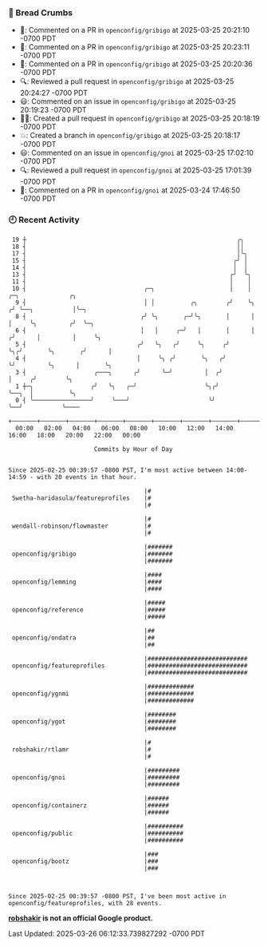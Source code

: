 ### 🍞 Bread Crumbs

 * 💬: Commented on a PR in  `openconfig/gribigo` at 2025-03-25 20:21:10 -0700 PDT
 * 💬: Commented on a PR in  `openconfig/gribigo` at 2025-03-25 20:23:11 -0700 PDT
 * 💬: Commented on a PR in  `openconfig/gribigo` at 2025-03-25 20:20:36 -0700 PDT
 * 🔍: Reviewed a pull request in  `openconfig/gribigo` at 2025-03-25 20:24:27 -0700 PDT
 * 😃: Commented on an issue in `openconfig/gribigo` at 2025-03-25 20:19:23 -0700 PDT
 * ✍🏼: Created a pull request in `openconfig/gribigo` at 2025-03-25 20:18:19 -0700 PDT
 * 💥: Created a branch in `openconfig/gribigo` at 2025-03-25 20:18:17 -0700 PDT
 * 😃: Commented on an issue in `openconfig/gnoi` at 2025-03-25 17:02:10 -0700 PDT
 * 🔍: Reviewed a pull request in  `openconfig/gnoi` at 2025-03-25 17:01:39 -0700 PDT
 * 💬: Commented on a PR in  `openconfig/gnoi` at 2025-03-24 17:46:50 -0700 PDT

### 🕘 Recent Activity
```
 19 ┼                                                           ╭╮
 18 ┤                                                           ││
 17 ┤                                                           │╰╮
 15 ┤                                                          ╭╯ │
 14 ┤                                                          │  │
 13 ┤                                                         ╭╯  ╰╮
 11 ┤                                                         │    │
 10 ┤                                 ╭─╮                     │    │     ╭─╮              ╭╮
  9 ┤                                 │ │          ╭╮        ╭╯    ╰╮   ╭╯ ╰──╮           │╰─╮
  8 ┤                                ╭╯ ╰╮       ╭─╯╰╮       │      │   │     ╰╮         ╭╯  ╰─╮
  6 ┤                                │   │     ╭─╯   │       │      │  ╭╯      │         │     ╰╮
  5 ┤                               ╭╯   ╰╮   ╭╯     ╰╮     ╭╯      ╰╮╭╯       ╰╮       ╭╯      │
  4 ┤                               │     ╰╮ ╭╯       ╰╮   ╭╯        ╰╯         ╰╮      │       ╰╮
  3 ┤                   ╭───╮      ╭╯      ╰─╯         │  ╭╯                     │     ╭╯        ╰╮
  1 ┼─╮                ╭╯   ╰╮   ╭─╯                   ╰╮╭╯                      ╰──╮  │          ╰╮
  0 ┤ ╰────────────────╯     ╰───╯                      ╰╯                          ╰──╯           ╰────
    +───────+───────+───────+───────+───────+───────+───────+───────+───────+───────+───────+───────+────
  00:00   02:00   04:00   06:00   08:00   10:00   12:00   14:00   16:00   18:00   20:00   22:00   00:00   

						Commits by Hour of Day


Since 2025-02-25 00:39:57 -0800 PST, I'm most active between 14:00-14:59 - with 20 events in that hour.

```



```
                                      |#
 Swetha-haridasula/featureprofiles    |#
                                      |#

                                      |#
 wendall-robinson/flowmaster          |#
                                      |#

                                      |#######
 openconfig/gribigo                   |#######
                                      |#######

                                      |####
 openconfig/lemming                   |####
                                      |####

                                      |#####
 openconfig/reference                 |#####
                                      |#####

                                      |##
 openconfig/ondatra                   |##
                                      |##

                                      |############################
 openconfig/featureprofiles           |############################
                                      |############################

                                      |#############
 openconfig/ygnmi                     |#############
                                      |#############

                                      |########
 openconfig/ygot                      |########
                                      |########

                                      |#
 robshakir/rtlamr                     |#
                                      |#

                                      |#########
 openconfig/gnoi                      |#########
                                      |#########

                                      |######
 openconfig/containerz                |######
                                      |######

                                      |##########
 openconfig/public                    |##########
                                      |##########

                                      |###
 openconfig/bootz                     |###
                                      |###



Since 2025-02-25 00:39:57 -0800 PST, I've been most active in openconfig/featureprofiles, with 28 events.

```
**[robshakir](mailto:robjs@google.com) is not an official Google product.**  


Last Updated: 2025-03-26 06:12:33.739827292 -0700 PDT

